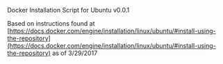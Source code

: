 Docker Installation Script for Ubuntu v0.0.1

Based on instructions found at [https://docs.docker.com/engine/installation/linux/ubuntu/#install-using-the-repository](https://docs.docker.com/engine/installation/linux/ubuntu/#install-using-the-repository) as of 3/29/2017
